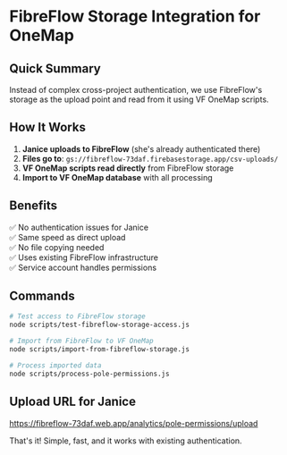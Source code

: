 # FibreFlow Storage Integration for OneMap

## Quick Summary

Instead of complex cross-project authentication, we use FibreFlow's storage as the upload point and read from it using VF OneMap scripts.

## How It Works

1. **Janice uploads to FibreFlow** (she's already authenticated there)
2. **Files go to**: `gs://fibreflow-73daf.firebasestorage.app/csv-uploads/`
3. **VF OneMap scripts read directly** from FibreFlow storage
4. **Import to VF OneMap database** with all processing

## Benefits

✅ No authentication issues for Janice  
✅ Same speed as direct upload  
✅ No file copying needed  
✅ Uses existing FibreFlow infrastructure  
✅ Service account handles permissions  

## Commands

```bash
# Test access to FibreFlow storage
node scripts/test-fibreflow-storage-access.js

# Import from FibreFlow to VF OneMap
node scripts/import-from-fibreflow-storage.js

# Process imported data
node scripts/process-pole-permissions.js
```

## Upload URL for Janice

https://fibreflow-73daf.web.app/analytics/pole-permissions/upload

That's it! Simple, fast, and it works with existing authentication.